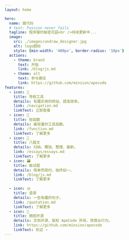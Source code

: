 ```yaml
---
layout: home

hero:
  name: 猿代码
  # text: Passion never fails
  tagline: 程序猿的秘密花园<br />持续更新中...
  image:
    src: ./images/undraw_designer.jpg
    alt: logo图标
    style: {min-width: '400px', border-radius: '10px'}
  actions:
    - theme: brand
      text: 开始
      link: /blog/js.md
    - theme: alt
      text: 参与建设
      link: https://github.com/minsion/apecode
features:
  - icon: 🔗
    title: 导航工具
    details: 有趣实用的网站，提高效率。
    link: /navigation.md
    linkText: 立即查看
  - icon: 🚀
    title: 轻函数
    details: 最轻量的工具函数。
    link: /function.md
    linkText: 了解更多
  - icon: 📝
    title: 八股文
    details: 归纳、概括、整理、最新。
    link: /essays/essays.md
    linkText: 了解更多
  - icon: 🗃️
    title: 面试题
    details: 简单而简约，始终如一。
    link: /blog/js.md
    linkText: 了解更多
  
  - icon: 🌞
    title: 语录
    details: 一些有趣的句子。
    link: /quotation.md
    linkText: 了解更多
  - icon: 🚩
    title: 拥抱开源
    details: 文档开源，版权 ApeCode 所有，禁商业行为。
    link: https://github.com/minsion/apecode
    linkText: 欢迎 ⭐
---
```


<script setup>
import {
  VPTeamPage,
  VPTeamPageTitle,
  VPTeamMembers,
  VPTeamPageSection
} from 'vitepress/theme'
import { members } from '../.vitepress/config/members.mts'

const coreMembers = [...members]
</script>

<VPTeamPage>
  <VPTeamPageTitle>
    <template #title>核心团队</template>
  </VPTeamPageTitle>
  <VPTeamMembers size="medium" :members="coreMembers" />
</VPTeamPage>
